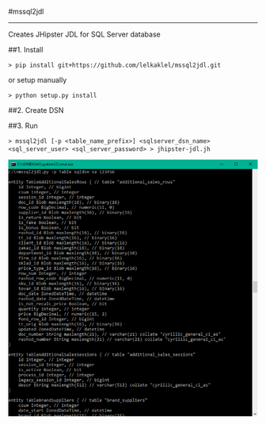 #mssql2jdl

----------------------
Creates JHipster JDL for SQL Server database

##1. Install
```
> pip install git+https://github.com/lelkaklel/mssql2jdl.git
```
or setup manually
```
> python setup.py install
```
##2. Create DSN


##3. Run
```
> mssql2jdl [-p <table_name_prefix>] <sqlserver_dsn_name> <sql_server_user> <sql_server_password> > jhipster-jdl.jh
```

![example](example.png)
